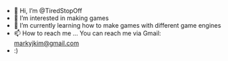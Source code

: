 - 👋 Hi, I’m @TiredStopOff
- 👀 I’m interested in making games
- 🌱 I’m currently learning how to make games with different game engines
- 📫 How to reach me ... You can reach me via Gmail: markyjkim@gmail.com
- :)
<!---
TiredStopOff/TiredStopOff is a ✨ special ✨ repository because its `README.md` (this file) appears on your GitHub profile.
You can click the Preview link to take a look at your changes.
--->
